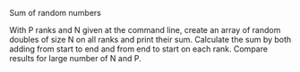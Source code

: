 Sum of random numbers

With P ranks and N given at the command line, create an array of random doubles of size N on all ranks and print their sum. Calculate the sum by both adding from start to end and from end to start on each rank. Compare results for large number of N and P.
